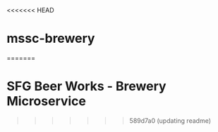 <<<<<<< HEAD
# mssc-brewery
=======
# SFG Beer Works - Brewery Microservice
>>>>>>> 589d7a0 (updating readme)
